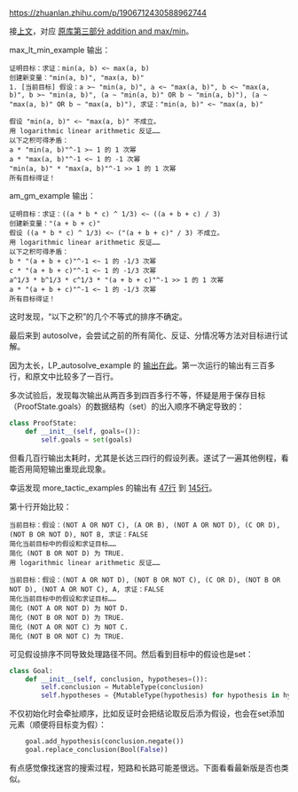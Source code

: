 https://zhuanlan.zhihu.com/p/1906712430588962744

接[上文](https://zhuanlan.zhihu.com/p/1906322636088256249)，对应 [原库第三部分 addition and max/min](https://github.com/teorth/estimates/blob/bd1926cf875e17a7988806ffb4bfbbdab7a0fc39/src/ver_1_0/README.md#third-example-addition-and-maxmin)。

max_lt_min_example 输出：

```
证明目标：求证：min(a, b) <~ max(a, b)
创建新变量："min(a, b)", "max(a, b)"
1. [当前目标] 假设：a >~ "min(a, b)", a <~ "max(a, b)", b <~ "max(a, b)", b >~ "min(a, b)", (a ~ "min(a, b)" OR b ~ "min(a, b)"), (a ~ "max(a, b)" OR b ~ "max(a, b)"), 求证："min(a, b)" <~ "max(a, b)"

假设 "min(a, b)" <~ "max(a, b)" 不成立。
用 logarithmic linear arithmetic 反证……
以下之积可得矛盾：
a * "min(a, b)"^-1 >~ 1 的 1 次幂
a * "max(a, b)"^-1 <~ 1 的 -1 次幂
"min(a, b)" * "max(a, b)"^-1 >> 1 的 1 次幂
所有目标得证！
```

am_gm_example 输出：

```
证明目标：求证：((a * b * c) ^ 1/3) <~ ((a + b + c) / 3)
创建新变量："(a + b + c)"
假设 ((a * b * c) ^ 1/3) <~ ("(a + b + c)" / 3) 不成立。
用 logarithmic linear arithmetic 反证……
以下之积可得矛盾：
b * "(a + b + c)"^-1 <~ 1 的 -1/3 次幂
c * "(a + b + c)"^-1 <~ 1 的 -1/3 次幂
a^1/3 * b^1/3 * c^1/3 * "(a + b + c)"^-1 >> 1 的 1 次幂
a * "(a + b + c)"^-1 <~ 1 的 -1/3 次幂
所有目标得证！
```

这时发现，“以下之积”的几个不等式的排序不确定。

最后来到 autosolve，会尝试之前的所有简化、反证、分情况等方法对目标进行试解。

因为太长，LP_autosolve_example 的 [输出在此](https://gitee.com/zhishi/proof-of-inequality/blob/master/%E7%AC%AC1%E7%89%88/%E4%BE%8B%E7%A8%8B%E8%BE%93%E5%87%BA/LP_autosolve_example.log)。第一次运行的输出有三百多行，和原文中比较多了一百行。

多次试验后，发现每次输出从两百多到四百多行不等，怀疑是用于保存目标（ProofState.goals）的数据结构（set）的出入顺序不确定导致的：

```py
class ProofState:
    def __init__(self, goals=()):
        self.goals = set(goals) 
```

但看几百行输出太耗时，尤其是长达三四行的假设列表。遂试了一遍其他例程，看能否用简短输出重现此现象。

幸运发现 more_tactic_examples 的输出有 [47行](https://gitee.com/zhishi/proof-of-inequality/blob/master/%E7%AC%AC1%E7%89%88/%E4%BE%8B%E7%A8%8B%E8%BE%93%E5%87%BA/more_tactic_examples1.log) 到 [145行](https://gitee.com/zhishi/proof-of-inequality/blob/master/%E7%AC%AC1%E7%89%88/%E4%BE%8B%E7%A8%8B%E8%BE%93%E5%87%BA/more_tactic_examples2.log)。

第十行开始比较：

```
当前目标：假设：(NOT A OR NOT C), (A OR B), (NOT A OR NOT D), (C OR D), (NOT B OR NOT D), NOT B, 求证：FALSE
简化当前目标中的假设和求证目标……
简化 (NOT B OR NOT D) 为 TRUE.
用 logarithmic linear arithmetic 反证……

当前目标：假设：(NOT A OR NOT D), (NOT B OR NOT C), (C OR D), (NOT B OR NOT D), (NOT A OR NOT C), A, 求证：FALSE
简化当前目标中的假设和求证目标……
简化 (NOT A OR NOT D) 为 NOT D.
简化 (NOT B OR NOT D) 为 TRUE.
简化 (NOT A OR NOT C) 为 NOT C.
简化 (NOT B OR NOT C) 为 TRUE.
```

可见假设排序不同导致处理路径不同。然后看到目标中的假设也是set：

```py
class Goal:
    def __init__(self, conclusion, hypotheses=()):
        self.conclusion = MutableType(conclusion)
        self.hypotheses = {MutableType(hypothesis) for hypothesis in hypotheses} 
```

不仅初始化时会牵扯顺序，比如反证时会把结论取反后添为假设，也会在set添加元素（顺便将目标变为假）：

```py
    goal.add_hypothesis(conclusion.negate())
    goal.replace_conclusion(Bool(False))
```

有点感觉像找迷宫的搜索过程，短路和长路可能差很远。下面看看最新版是否也类似。
